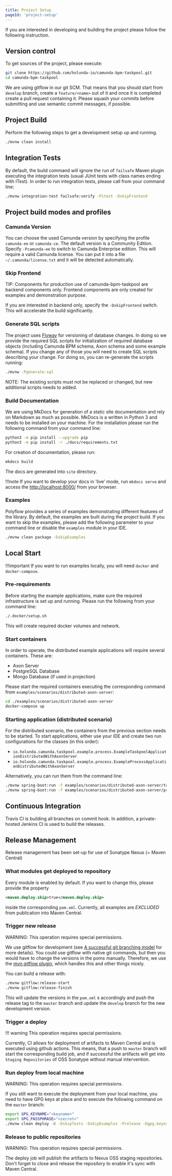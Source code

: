 ```yaml
---
title: Project Setup
pageId: 'project-setup'
---
```


If you are interested in developing and building the project please follow the following instruction.

## Version control

To get sources of the project, please execute:

```bash
git clone https://github.com/holunda-io/camunda-bpm-taskpool.git
cd camunda-bpm-taskpool
```

We are using gitflow in our git SCM. That means that you should start from `develop` branch,
create a `feature/<name>` out of it and once it is completed create a pull request containing
it. Please squash your commits before submitting and use semantic commit messages, if possible.

## Project Build

Perform the following steps to get a development setup up and running.

```bash
./mvnw clean install
```

## Integration Tests

By default, the build command will ignore the run of `failsafe` Maven plugin executing the integration tests
(usual JUnit tests with class names ending with ITest). In order to run integration tests, please
call from your command line:

```bash
./mvnw integration-test failsafe:verify -Pitest -DskipFrontend
```

## Project build modes and profiles

### Camunda Version

You can choose the used Camunda version by specifying the profile `camunda-ee` or `camunda-ce`. The default
version is a Community Edition. Specify `-Pcamunda-ee` to switch to Camunda Enterprise edition. This will
require a valid Camunda license. You can put it into a file `~/.camunda/license.txt` and it will be detected
automatically.

### Skip Frontend

TIP: Components for production use of camunda-bpm-taskpool are backend components only. Frontend components are only
created for examples and demonstration purpose.

If you are interested in backend only, specify the `-DskipFrontend` switch. This will accelerate the build
significantly.

### Generate SQL scripts

The project uses [Flyway](https://flywaydb.org/) for versioning of database changes. In doing so we provide the
required SQL scripts for initialization of required database objects (including Camunda BPM schema, Axon schema and
some example schema). If you change any of those you will need to create SQL scripts describing your change.
For doing so, you can re-generate the scripts running:

```bash
./mvnw -Pgenerate-sql
```

NOTE: The existing scripts must not be replaced or changed, but new additional scripts needs to added.

### Build Documentation

We are using MkDocs for generation of a static site documentation and rely on Markdown as much as possible.
MkDocs is a written in Python 3 and needs to be installed on your machine. For the installation please run the following
command from your command line:

```bash
python3 -m pip install --upgrade pip
python3 -m pip install -r ./docs/requirements.txt
```

For creation of documentation, please run:

```bash
mkdocs build
```

The docs are generated into `site` directory. 

!!!note If you want to develop your docs in 'live' mode, run `mkdocs serve` and access
the [http://localhost:8000/](http://localhost:8000/) from your browser.

### Examples

Polyflow provides a series of examples demonstrating different features of the library. By default, the examples are
built during the project build. If you want to skip the examples, please add the following parameter to your command
line or disable the `examples` module in your IDE.

```bash
./mvnw clean package -DskipExamples
```

## Local Start

!!!important If you want to run examples locally, you will need `docker` and `docker-compose`.

### Pre-requirements

Before starting the example applications, make sure the required infrastructure is set up and running.
Please run the following from your command line:

```bash
./.docker/setup.sh
```

This will create required docker volumes and network.

### Start containers

In order to operate, the distributed example applications will require several containers. These are:

* Axon Server
* PostgreSQL Database
* Mongo Database (if used in projection)

Please start the required containers executing the corresponding command from `examples/scenarios/distributed-axon-server`:

```bash
cd ./examples/scenarios/distributed-axon-server
docker-compose up
```

### Starting application (distributed scenario)

For the distributed scenario, the containers from the previous section needs to be started.
To start applications, either use your IDE and create two run configurations for the classes (in this order):

* `io.holunda.camunda.taskpool.example.process.ExampleTaskpoolApplicationDistributedWithAxonServer`
* `io.holunda.camunda.taskpool.example.process.ExampleProcessApplicationDistributedWithAxonServer`

Alternatively, you can run them from the command line:

```bash
./mvnw spring-boot:run -f examples/scenarios/distributed-axon-server/taskpool-application
./mvnw spring-boot:run -f examples/scenarios/distributed-axon-server/process-application
```

## Continuous Integration

Travis CI is building all branches on commit hook. In addition, a private-hosted Jenkins CI
is used to build the releases.

## Release Management

Release management has been set-up for use of Sonatype Nexus (= Maven Central)

### What modules get deployed to repository

Every module is enabled by default. If you want to change this, please provide the property

```xml
<maven.deploy.skip>true</maven.deploy.skip>
```

inside the corresponding `pom.xml`. Currently, all examples are _EXCLUDED_ from publication into Maven Central.

### Trigger new release

WARNING: This operation requires special permissions.

We use gitflow for development (see [A successful git branching model](http://nvie.com/posts/a-successful-git-branching-model/)
for more details). You could use gitflow with native git commands, but then you would have
to change the versions in the poms manually. Therefore, we use the
[mvn gitflow plugin](https://github.com/aleksandr-m/gitflow-maven-plugin/), which handles this and other
things nicely.

You can build a release with:

```bash
./mvnw gitflow:release-start
./mvnw gitflow:release-finish
```

This will update the versions in the `pom.xml` s accordingly and push the release tag to the `master` branch
and update the `develop` branch for the new development version.

### Trigger a deploy

!!! warning  This operation requires special permissions.

Currently, CI allows for deployment of artifacts to Maven Central and is executed using github actions.
This means, that a push to `master` branch will start the corresponding build job, and if successful the
artifacts will get into `Staging Repositories` of OSS Sonatype without manual intervention.

### Run deploy from local machine

WARNING: This operation requires special permissions.

If you still want to execute the deployment from your local machine, you need to have GPG keys at place and
to execute the following command on the `master` branch:

```bash
export GPG_KEYNAME="<keyname>"
export GPG_PASSPHRASE="<secret>"
./mvnw clean deploy -B -DskipTests -DskipExamples -Prelease -Dgpg.keyname=$GPG_KEYNAME -Dgpg.passphrase=$GPG_PASSPHRASE
```

### Release to public repositories

WARNING: This operation requires special permissions.

The deploy job will publish the artifacts to Nexus OSS staging repositories. Don't forget to close and release the
repository to enable it's sync with Maven Central.
